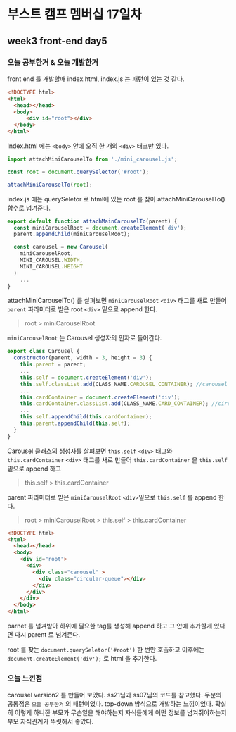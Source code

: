 # 부스트 캠프 멤버십 17일차 

## week3 front-end day5

### 오늘 공부한거 & 오늘 개발한거 

front end 를 개발할때 index.html, index.js 는 패턴이 있는 것 같다. 

```html
<!DOCTYPE html>
<html>
  <head></head>
  <body>
      <div id="root"></div>
  </body>
</html>
```

Index.html 에는 `<body>` 안에 오직 한 개의 `<div>` 태크만 있다. 

```javascript
import attachMiniCarouselTo from './mini_carousel.js';

const root = document.querySelector('#root');

attachMiniCarouselTo(root);
```

index.js 에는 querySeletor 로 html에 있는 root 를 찾아 attachMiniCarouselTo() 함수로 넘겨준다. 

```javascript
export default function attachMainCarouselTo(parent) {
  const miniCarouselRoot = document.createElement('div');
  parent.appendChild(miniCarouselRoot);

  const carousel = new Carousel(
    miniCarouselRoot,
    MINI_CAROUSEL.WIDTH,
    MINI_CAROUSEL.HEIGHT
  )
    ...
}
```

attachMiniCarouselTo() 를 살펴보면 `miniCarouselRoot` `<div>` 태그를 새로 만들어 `parent` 파라미터로 받은 root `<div>` 밑으로 append 한다.

>  root > miniCarouselRoot

 `miniCarouselRoot` 는 Carousel 생성자의 인자로 들어간다.

```javascript
export class Carousel {
  constructor(parent, width = 3, height = 3) {
    this.parent = parent;
    ...
    this.self = document.createElement('div');
    this.self.classList.add(CLASS_NAME.CAROUSEL_CONTAINER); //carousel
    ...
    this.cardContainer = document.createElement('div');
    this.cardContainer.classList.add(CLASS_NAME.CARD_CONTAINER); //circular-queue
    ...
    this.self.appendChild(this.cardContainer);
    this.parent.appendChild(this.self);
  }	
}
```

Carousel 클래스의 생성자를 살펴보면 `this.self` `<div>` 태그와 `this.cardContainer` `<div>` 태그를 새로 만들어 `this.cardContainer` 을 `this.self` 밑으로 append 하고

> this.self > this.cardContainer

 parent 파라미터로 받은 `miniCarouselRoot` `<div>`밑으로 `this.self` 를 append 한다. 

>  root > miniCarouselRoot > this.self >  this.cardContainer

```html
<!DOCTYPE html>
<html>
  <head></head>
  <body>
    <div id="root">
      <div>
        <div class="carousel" >
          <div class="circular-queue"></div>
        </div>
      </div>
    </div>
  </body>
</html>
```

parnet 를 넘겨받아 하위에 필요한 tag를 생성해 append 하고 그 안에 추가할게 있다면 다시 parent 로 넘겨준다.



 root 를 찾는 `document.querySeletor('#root')` 한 번만 호출하고 이후에는 `document.createElement('div');` 로 html 을 추가한다.

### 오늘 느낀점 

carousel version2 를 만들어 보았다. ss21님과 ss07님의 코드를 참고했다. 두분의 공통점은 `오늘 공부한거` 의 패턴이었다. top-down 방식으로 개발하는 느낌이었다. 확실히 이렇게 하니깐 부모가 무슨일을 해야하는지 자식들에게 어떤 정보를 넘겨줘야하는지 부모 자식관계가 뚜렷해서 좋았다. 